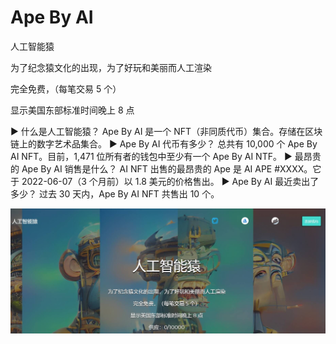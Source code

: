 # Ape By AI

人工智能猿

为了纪念猿文化的出现，为了好玩和美丽而人工渲染

完全免费，（每笔交易 5 个）

显示美国东部标准时间晚上 8 点

▶ 什么是人工智能猿？
Ape By AI 是一个 NFT（非同质代币）集合。存储在区块链上的数字艺术品集合。
▶ Ape By AI 代币有多少？
总共有 10,000 个 Ape By AI NFT。目前，1,471 位所有者的钱包中至少有一个 Ape By AI NTF。
▶ 最昂贵的 Ape By AI 销售是什么？
AI NFT 出售的最昂贵的 Ape 是 AI APE #XXXX。它于 2022-06-07（3 个月前）以 1.8 美元的价格售出。
▶ Ape By AI 最近卖出了多少？
过去 30 天内，Ape By AI NFT 共售出 10 个。

![1661327447355](1661327447355.jpg)

